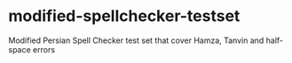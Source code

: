 # modified-spellchecker-testset
Modified Persian Spell Checker test set that cover Hamza, Tanvin and half-space errors
